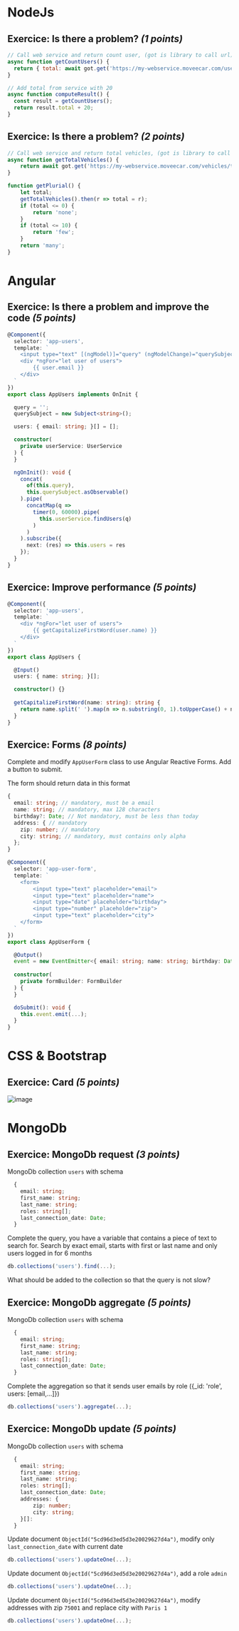 # NodeJs

## Exercice: Is there a problem? _(1 points)_

```javascript
// Call web service and return count user, (got is library to call url)
async function getCountUsers() {
  return { total: await got.get('https://my-webservice.moveecar.com/users/count') };
}

// Add total from service with 20
async function computeResult() {
  const result = getCountUsers();
  return result.total + 20;
}
```

## Exercice: Is there a problem? _(2 points)_

```javascript
// Call web service and return total vehicles, (got is library to call url)
async function getTotalVehicles() {
    return await got.get('https://my-webservice.moveecar.com/vehicles/total');
}

function getPlurial() {
    let total;
    getTotalVehicles().then(r => total = r);
    if (total <= 0) {
        return 'none';
    }
    if (total <= 10) {
        return 'few';
    }
    return 'many';
}
```

# Angular

## Exercice: Is there a problem and improve the code _(5 points)_

```typescript
@Component({
  selector: 'app-users',
  template: `
    <input type="text" [(ngModel)]="query" (ngModelChange)="querySubject.next($event)">
    <div *ngFor="let user of users">
        {{ user.email }}
    </div>
  `
})
export class AppUsers implements OnInit {

  query = '';
  querySubject = new Subject<string>();

  users: { email: string; }[] = [];

  constructor(
    private userService: UserService
  ) {
  }

  ngOnInit(): void {
    concat(
      of(this.query),
      this.querySubject.asObservable()
    ).pipe(
      concatMap(q =>
        timer(0, 60000).pipe(
          this.userService.findUsers(q)
        )
      )
    ).subscribe({
      next: (res) => this.users = res
    });
  }
}
```

## Exercice: Improve performance _(5 points)_

```typescript
@Component({
  selector: 'app-users',
  template: `
    <div *ngFor="let user of users">
        {{ getCapitalizeFirstWord(user.name) }}
    </div>
  `
})
export class AppUsers {

  @Input()
  users: { name: string; }[];

  constructor() {}
  
  getCapitalizeFirstWord(name: string): string {
    return name.split(' ').map(n => n.substring(0, 1).toUpperCase() + n.substring(1).toLowerCase()).join(' ');
  }
}
```

## Exercice: Forms _(8 points)_

Complete and modify `AppUserForm` class to use Angular Reactive Forms. Add a button to submit.

The form should return data in this format

```typescript
{
  email: string; // mandatory, must be a email
  name: string; // mandatory, max 128 characters
  birthday?: Date; // Not mandatory, must be less than today
  address: { // mandatory
    zip: number; // mandatory
    city: string; // mandatory, must contains only alpha
  };
}
```

```typescript
@Component({
  selector: 'app-user-form',
  template: `
    <form>
        <input type="text" placeholder="email">
        <input type="text" placeholder="name">
        <input type="date" placeholder="birthday">
        <input type="number" placeholder="zip">
        <input type="text" placeholder="city">
    </form>
  `
})
export class AppUserForm {

  @Output()
  event = new EventEmitter<{ email: string; name: string; birthday: Date; address: { zip: number; city: string; };}>;
  
  constructor(
    private formBuilder: FormBuilder
  ) {
  }

  doSubmit(): void {
    this.event.emit(...);
  }
}
```

# CSS & Bootstrap

## Exercice: Card _(5 points)_

![image](uploads/0388377207d10f8732e1d64623a255b6/image.png)

# MongoDb

## Exercice: MongoDb request _(3 points)_

MongoDb collection `users` with schema

``` typescript
  {
    email: string;
    first_name: string;
    last_name: string;
    roles: string[];
    last_connection_date: Date;
  }
```

Complete the query, you have a variable that contains a piece of text to search for. Search by exact email, starts with first or last name and only users logged in for 6 months

``` typescript
db.collections('users').find(...);
```

What should be added to the collection so that the query is not slow?

## Exercice: MongoDb aggregate _(5 points)_

MongoDb collection `users` with schema

``` typescript
  {
    email: string;
    first_name: string;
    last_name: string;
    roles: string[];
    last_connection_date: Date;
  }
```

Complete the aggregation so that it sends user emails by role ({_id: 'role', users: [email,...]})

``` typescript
db.collections('users').aggregate(...);
```

## Exercice: MongoDb update _(5 points)_

MongoDb collection `users` with schema

``` typescript
  {
    email: string;
    first_name: string;
    last_name: string;
    roles: string[];
    last_connection_date: Date;
    addresses: {
        zip: number;
        city: string;
    }[]:
  }
```

Update document `ObjectId("5cd96d3ed5d3e20029627d4a")`, modify only `last_connection_date` with current date

``` typescript
db.collections('users').updateOne(...);
```

Update document `ObjectId("5cd96d3ed5d3e20029627d4a")`, add a role `admin`

``` typescript
db.collections('users').updateOne(...);
```

Update document `ObjectId("5cd96d3ed5d3e20029627d4a")`, modify addresses with zip `75001` and replace city with `Paris 1`

``` typescript
db.collections('users').updateOne(...);
```